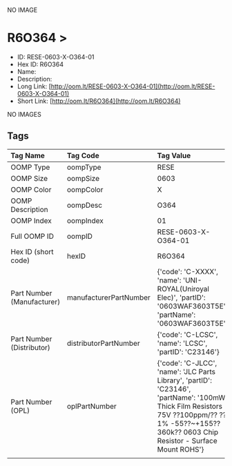 


  
NO IMAGE  
# R6O364 > 

- ID: RESE-0603-X-O364-01
- Hex ID: R6O364
- Name: 
- Description: 
- Long Link: [http://oom.lt/RESE-0603-X-O364-01](http://oom.lt/RESE-0603-X-O364-01)
- Short Link: [http://oom.lt/R6O364](http://oom.lt/R6O364)
  
NO IMAGES  
## Tags
  

|Tag Name|Tag Code|Tag Value|
| :--- | :--- | :--- |
|OOMP Type|oompType|RESE|
|OOMP Size|oompSize|0603|
|OOMP Color|oompColor|X|
|OOMP Description|oompDesc|O364|
|OOMP Index|oompIndex|01|
|Full OOMP ID|oompID|RESE-0603-X-O364-01|
|Hex ID (short code)|hexID|R6O364|
|Part Number (Manufacturer)|manufacturerPartNumber|{'code': 'C-XXXX', 'name': 'UNI-ROYAL(Uniroyal Elec)', 'partID': '0603WAF3603T5E', 'partName': '0603WAF3603T5E'}|
|Part Number (Distributor)|distributorPartNumber|{'code': 'C-LCSC', 'name': 'LCSC', 'partID': 'C23146'}|
|Part Number (OPL)|oplPartNumber|{'code': 'C-JLCC', 'name': 'JLC Parts Library', 'partID': 'C23146', 'partName': '100mW Thick Film Resistors 75V ??100ppm/?? ??1% -55??~+155?? 360k?? 0603  Chip Resistor - Surface Mount ROHS'}|
||||
